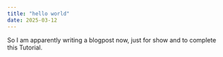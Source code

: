 ```yaml
---
title: "hello world"
date: 2025-03-12
---
```


So I am apparently writing a blogpost now, just for show and to complete this Tutorial.
